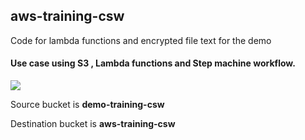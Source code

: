 ##  **aws-training-csw**

Code for lambda functions and encrypted file text for the demo

#### Use case using S3 , Lambda functions and Step machine workflow.

![](assets/20230914_111248_image.png)


Source bucket is **demo-training-csw**

Destination bucket is **aws-training-csw**
